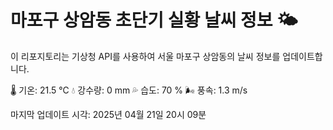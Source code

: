 
# 마포구 상암동 초단기 실황 날씨 정보 🌤️

이 리포지토리는 기상청 API를 사용하여 서울 마포구 상암동의 날씨 정보를 업데이트합니다. 

🌡️ 기온: 21.5 ℃
💧 강수량: 0 mm
💦 습도: 70 %
🌬️ 풍속: 1.3 m/s

마지막 업데이트 시각: 2025년 04월 21일 20시 09분    
